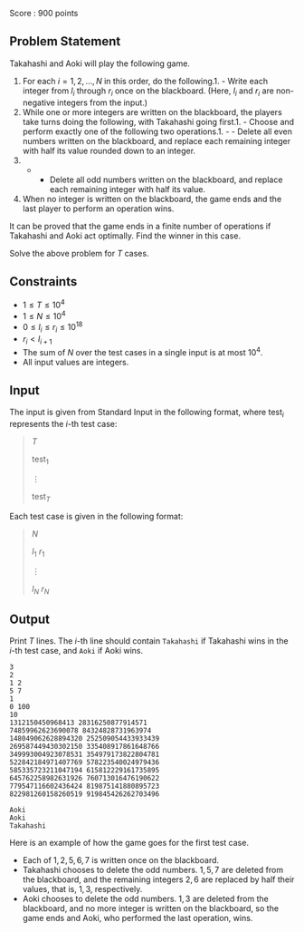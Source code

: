 Score : $900$ points

## Problem Statement

Takahashi and Aoki will play the following game.

1. For each $i=1,2,\ldots,N$ in this order, do the following.1.    - Write each integer from $l_i$ through $r_i$ once on the blackboard. (Here, $l_i$ and $r_i$ are non-negative integers from the input.)
2. While one or more integers are written on the blackboard, the players take turns doing the following, with Takahashi going first.1.    - Choose and perform exactly one of the following two operations.1.    -   - Delete all even numbers written on the blackboard, and replace each remaining integer with half its value rounded down to an integer.
2.    -   - Delete all odd numbers written on the blackboard, and replace each remaining integer with half its value.
3. When no integer is written on the blackboard, the game ends and the last player to perform an operation wins.

It can be proved that the game ends in a finite number of operations if Takahashi and Aoki act optimally. Find the winner in this case.

Solve the above problem for $T$ cases.

## Constraints

- $1 \leq T \leq 10^4$
- $1 \leq N \leq 10^4$
- $0 \leq l_i \leq r_i \leq 10^{18}$
- $r_i \lt l_{i+1}$
- The sum of $N$ over the test cases in a single input is at most $10^4$.
- All input values are integers.

## Input

The input is given from Standard Input in the following format, where $\mathrm{test}_i$ represents the $i$-th test case:

> $T$
> 
> $\mathrm{test}_1$
> 
> $\vdots$
> 
> $\mathrm{test}_T$

Each test case is given in the following format:

> $N$
> 
> $l_1$ $r_1$
> 
> $\vdots$
> 
> $l_N$ $r_N$

## Output

Print $T$ lines. The $i$-th line should contain `Takahashi` if Takahashi wins in the $i$-th test case, and `Aoki` if Aoki wins.

```input1
3
2
1 2
5 7
1
0 100
10
1312150450968413 28316250877914571
74859962623690078 84324828731963974
148049062628894320 252509054433933439
269587449430302150 335408917861648766
349993004923078531 354979173822804781
522842184971407769 578223540024979436
585335723211047194 615812229161735895
645762258982631926 760713016476190622
779547116602436424 819875141880895723
822981260158260519 919845426262703496
```

```output1
Aoki
Aoki
Takahashi
```

Here is an example of how the game goes for the first test case. 

- Each of $1,2,5,6,7$ is written once on the blackboard.
- Takahashi chooses to delete the odd numbers. $1,5,7$ are deleted from the blackboard, and the remaining integers $2,6$ are replaced by half their values, that is, $1,3$, respectively.
- Aoki chooses to delete the odd numbers. $1,3$ are deleted from the blackboard, and no more integer is written on the blackboard, so the game ends and Aoki, who performed the last operation, wins.